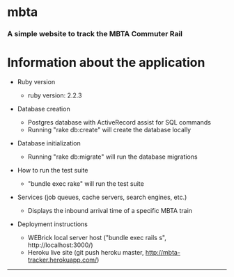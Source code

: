 # mbta
### A simple website to track the MBTA Commuter Rail


# Information about the application

* Ruby version
    - ruby version: 2.2.3

* Database creation
    - Postgres database with ActiveRecord assist for SQL commands
    - Running "rake db:create" will create the database locally

* Database initialization
    - Running "rake db:migrate" will run the database migrations

* How to run the test suite
    - "bundle exec rake" will run the test suite

* Services (job queues, cache servers, search engines, etc.)
    - Displays the inbound arrival time of a specific MBTA train

* Deployment instructions
    - WEBrick local server host ("bundle exec rails s", http://localhost:3000/)
    - Heroku live site
        (git push heroku master, http://mbta-tracker.herokuapp.com/)

--------------------
